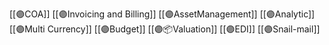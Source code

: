 [[🟣COA]]
[[🟣Invoicing and Billing]]
[[🟣AssetManagement]]
[[🟣Analytic]]
[[🟣Multi Currency]]
[[🟣Budget]]
[[🟣📦Valuation]]
[[🟣EDI]]
[[🟣Snail-mail]]
